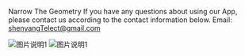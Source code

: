 Narrow The Geometry
If you have any questions about using our App, please contact us according to the contact information below. 
Email: shenyangTelect@gmail.com

![图片说明1](https://oscimg.oschina.net/oscnet/0adac0320d3dd1d832f3de96ae59274374c.jpg)
![图片说明1](https://oscimg.oschina.net/oscnet/54e47ce61d31b02b2f07bccd529f3c678ad.jpg)

